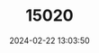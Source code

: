 ---
title: "15020"
category: "Obovaria retusa"
draft: false
date: 2024-02-22 13:03:50
languages:
  English: ["Golf Stick Pearly Mussel", "Ring Pink"]
---